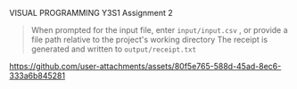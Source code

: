 VISUAL PROGRAMMING Y3S1 Assignment 2

> When prompted for the input file, enter `input/input.csv` , or provide a file path relative to the project's working directory
> The receipt is generated and written to `output/receipt.txt`

https://github.com/user-attachments/assets/80f5e765-588d-45ad-8ec6-333a6b845281

